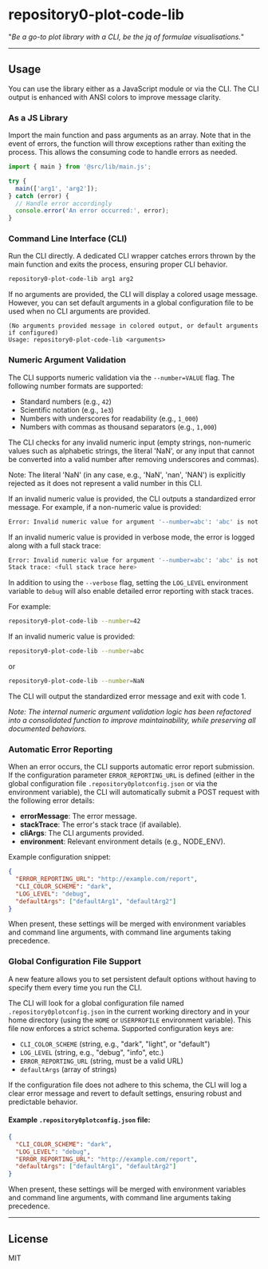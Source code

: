 # repository0-plot-code-lib

"_Be a go-to plot library with a CLI, be the jq of formulae visualisations._"

---

## Usage

You can use the library either as a JavaScript module or via the CLI. The CLI output is enhanced with ANSI colors to improve message clarity.

### As a JS Library

Import the main function and pass arguments as an array. Note that in the event of errors, the function will throw exceptions rather than exiting the process. This allows the consuming code to handle errors as needed.

```js
import { main } from '@src/lib/main.js';

try {
  main(['arg1', 'arg2']);
} catch (error) {
  // Handle error accordingly
  console.error('An error occurred:', error);
}
```

### Command Line Interface (CLI)

Run the CLI directly. A dedicated CLI wrapper catches errors thrown by the main function and exits the process, ensuring proper CLI behavior.

```bash
repository0-plot-code-lib arg1 arg2
```

If no arguments are provided, the CLI will display a colored usage message. However, you can set default arguments in a global configuration file to be used when no CLI arguments are provided.

```
(No arguments provided message in colored output, or default arguments if configured)
Usage: repository0-plot-code-lib <arguments>
```

### Numeric Argument Validation

The CLI supports numeric validation via the `--number=VALUE` flag. The following number formats are supported:

- Standard numbers (e.g., `42`)
- Scientific notation (e.g., `1e3`)
- Numbers with underscores for readability (e.g., `1_000`)
- Numbers with commas as thousand separators (e.g., `1,000`)

The CLI checks for any invalid numeric input (empty strings, non-numeric values such as alphabetic strings, the literal 'NaN', or any input that cannot be converted into a valid number after removing underscores and commas).

Note: The literal 'NaN' (in any case, e.g., 'NaN', 'nan', 'NAN') is explicitly rejected as it does not represent a valid number in this CLI.

If an invalid numeric value is provided, the CLI outputs a standardized error message. For example, if a non-numeric value is provided:

```bash
Error: Invalid numeric value for argument '--number=abc': 'abc' is not a valid number. Please provide a valid number such as '--number=42'.
```

If an invalid numeric value is provided in verbose mode, the error is logged along with a full stack trace:

```bash
Error: Invalid numeric value for argument '--number=abc': 'abc' is not a valid number. Please provide a valid number such as '--number=42'.
Stack trace: <full stack trace here>
```

In addition to using the `--verbose` flag, setting the `LOG_LEVEL` environment variable to `debug` will also enable detailed error reporting with stack traces.

For example:

```bash
repository0-plot-code-lib --number=42
```

If an invalid numeric value is provided:

```bash
repository0-plot-code-lib --number=abc
```

or

```bash
repository0-plot-code-lib --number=NaN
```

The CLI will output the standardized error message and exit with code 1.

*Note: The internal numeric argument validation logic has been refactored into a consolidated function to improve maintainability, while preserving all documented behaviors.*

### Automatic Error Reporting

When an error occurs, the CLI supports automatic error report submission. If the configuration parameter `ERROR_REPORTING_URL` is defined (either in the global configuration file `.repository0plotconfig.json` or via the environment variable), the CLI will automatically submit a POST request with the following error details:

- **errorMessage**: The error message.
- **stackTrace**: The error's stack trace (if available).
- **cliArgs**: The CLI arguments provided.
- **environment**: Relevant environment details (e.g., NODE_ENV).

Example configuration snippet:

```json
{
  "ERROR_REPORTING_URL": "http://example.com/report",
  "CLI_COLOR_SCHEME": "dark",
  "LOG_LEVEL": "debug",
  "defaultArgs": ["defaultArg1", "defaultArg2"]
}
```

When present, these settings will be merged with environment variables and command line arguments, with command line arguments taking precedence.

### Global Configuration File Support

A new feature allows you to set persistent default options without having to specify them every time you run the CLI.

The CLI will look for a global configuration file named `.repository0plotconfig.json` in the current working directory and in your home directory (using the `HOME` or `USERPROFILE` environment variable). This file now enforces a strict schema. Supported configuration keys are:

- `CLI_COLOR_SCHEME` (string, e.g., "dark", "light", or "default")
- `LOG_LEVEL` (string, e.g., "debug", "info", etc.)
- `ERROR_REPORTING_URL` (string, must be a valid URL)
- `defaultArgs` (array of strings)

If the configuration file does not adhere to this schema, the CLI will log a clear error message and revert to default settings, ensuring robust and predictable behavior.

#### Example `.repository0plotconfig.json` file:

```json
{
  "CLI_COLOR_SCHEME": "dark",
  "LOG_LEVEL": "debug",
  "ERROR_REPORTING_URL": "http://example.com/report",
  "defaultArgs": ["defaultArg1", "defaultArg2"]
}
```

When present, these settings will be merged with environment variables and command line arguments, with command line arguments taking precedence.

---

## License

MIT
